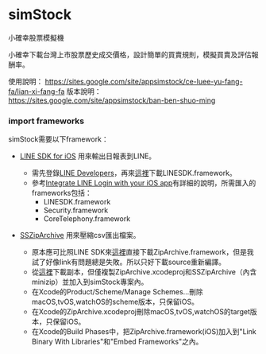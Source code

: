 # simStock
小確幸股票模擬機

小確幸下載台灣上市股票歷史成交價格，設計簡單的買賣規則，模擬買賣及評估報酬率。

使用說明： https://sites.google.com/site/appsimstock/ce-luee-yu-fang-fa/lian-xi-fang-fa
版本說明： https://sites.google.com/site/appsimstock/ban-ben-shuo-ming


### import frameworks
simStock需要以下framework：
* [LINE SDK for iOS](https://github.com/archmagees/LineSDK) 用來輸出日報表到LINE。
    * 需先登錄[LINE Developers](https://developers.line.me/en/)，再來[這裡](https://developers.line.me/en/docs/ios-sdk/)下載LINESDK.framework。
    * 參考[Integrate LINE Login with your iOS app](https://developers.line.me/en/docs/line-login/ios/integrate-line-login/)有詳細的說明，所需匯入的frameworks包括：
        * LINESDK.framework
        * Security.framework
        * CoreTelephony.framework

* [SSZipArchive](https://github.com/ZipArchive/ZipArchive) 用來壓縮csv匯出檔案。
    * 原本應可比照LINE SDK來[這裡](https://github.com/ZipArchive/ZipArchive/releases)直接下載ZipArchive.framework，但是我試了好像link有問題總是失敗。所以只好下載source重新編譯。
    * 從[這裡](https://github.com/ZipArchive/ZipArchive)下載副本，但僅複製ZipArchive.xcodeproj和SSZipArchive（內含minizip）並加入到simStock專案內。
    * 在Xcode的Product/Scheme/Manage Schemes...刪除macOS,tvOS,watchOS的scheme版本，只保留iOS。
    * 在Xcode的ZipArchive.xcodeproj刪除macOS,tvOS,watchOS的target版本，只保留iOS。
    * 在Xcode的Build Phases中，把ZipArchive.framework(iOS)加入到"Link Binary With Libraries"和"Embed Frameworks"之內。

